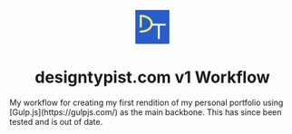 <div>
  <p align="center">
    <img src="/logo.png" width="60">
  </p>
  <h1 align="center">designtypist.com v1 Workflow</h1>
  <p>My workflow for creating my first rendition of my personal portfolio using [Gulp.js](https://gulpjs.com/) as the main backbone. This has since been tested and is out of date.</p>
</div>